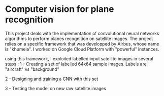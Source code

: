 # Computer vision for plane recognition

This project deals with the implementation of convolutional neural networks 
algorithms to perform planes recognition on satellite images. The project
relies on a specific framework that was developped by Airbus, whose
name is "khumeia". I worked on Google Cloud Platform with "powerful"
instances.

using this framework, I exploited labelled input satellite images in several
steps :
1 - Creating a set of labelled 64x64 sample images. Labels are "aircraft" vs 
"background"

2 - Designing and training a CNN with this set

3 - Testing the model on new raw satellite images 
